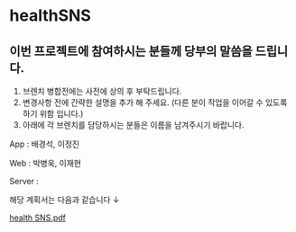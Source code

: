 # healthSNS

## 이번 프로젝트에 참여하시는 분들께 당부의 말씀을 드립니다.

1. 브렌치 병합전에는 사전에 상의 후 부탁드립니다.
2. 변경사항 전에 간략한 설명을 추가 해 주세요. (다른 분이 작업을 이어갈 수 있도록 하기 위함 입니다.)
3. 아래에 각 브렌치를 담당하시는 분들은 이름을 남겨주시기 바랍니다.

App : 배경석, 이정진

Web : 박병욱, 이재현

Server :

해당 계획서는 다음과 같습니다 ↓

[health SNS.pdf](https://github.com/backstone025/healthSNS/files/12644298/health.SNS.pdf)
